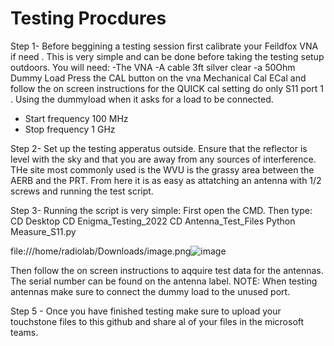 # Testing Procdures
Step 1-
  Before beggining a testing session first calibrate your Feildfox VNA if need . This is very simple and can be done before taking the testing setup outdoors. 
  You will need:
  -The VNA
  -A cable 3ft silver clear 
  -a 50Ohm Dummy Load
  Press the CAL button on the vna  Mechanical Cal ECal and follow the on screen instructions for the QUICK cal setting do only S11 port 1 . Using the dummyload when it asks for a load to be connected. 
  - Start frequency 100 MHz
  - Stop frequency 1 GHz
  
  
Step 2-
  Set up the testing apperatus outside. Ensure that the reflector is level with the sky and that you are away from any sources of interference. THe site most commonly used is the WVU is the grassy area between the AERB and the PRT. From here it is as easy as attatching an antenna with 1/2 screws and running the test script. 
  
Step 3- 
  Running the script is very simple: First open the CMD. 
  Then type: 
    CD Desktop
    CD Enigma_Testing_2022
    CD Antenna_Test_Files
    Python Measure_S11.py
    
file:///home/radiolab/Downloads/image.png![image](https://user-images.githubusercontent.com/43184800/209991712-bf791b96-a52f-419c-9e00-b2614986ff96.png)


    
Then follow the on screen instructions to aqquire test data for the antennas. 
The serial number can be found on the antenna label. 
NOTE: When testing antennas make sure to connect the dummy load to the unused port.

Step 5 -
  Once you have finished testing make sure to upload your touchstone files to this github and share al of your files in the microsoft teams. 
